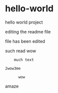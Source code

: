 hello-world
===========

hello world project

editing the readme file

file has been edited

such read wow

        much text
    
    2wow3me
    
          wow
 amaze
